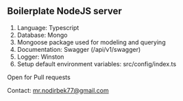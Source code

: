 ## Boilerplate NodeJS server
1. Language: Typescript
2. Database: Mongo
3. Mongoose package used for modeling and querying
4. Documentation: Swagger (/api/v1/swagger)
5. Logger: Winston
6. Setup default environment variables: src/config/index.ts


Open for Pull requests


Contact: mr.nodirbek77@gmail.com